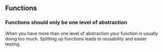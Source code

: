 ## Functions

### Functions should only be one level of abstraction

When you have more than one level of abstraction your function is usually doing too much. Splitting up functions leads to reusability and easier testing.
